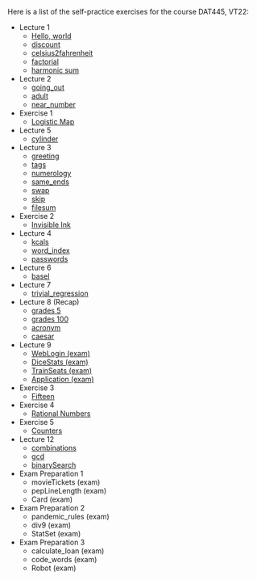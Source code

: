
Here is a list of the self-practice exercises for the course DAT445, VT22:

* Lecture 1
  * [Hello, world](./Uppgifter/Lecture_1/1_Hello_world.md)
  * [discount](./Uppgifter/Lecture_1/2_discount.md)
  * [celsius2fahrenheit](./Uppgifter/Lecture_1/3_celsius2fahrenheit.md)
  * [factorial](./Uppgifter/Lecture_1/4_factorial.md)
  * [harmonic sum](./Uppgifter/Lecture_1/5_harmonic_sum.md)
* Lecture 2
  * [going_out](./Uppgifter/Lecture_2/1_going_out.md)
  * [adult](./Uppgifter/Lecture_2/2_adult.md)
  * [near_number](./Uppgifter/Lecture_2/3_near_number.md)
* Exercise 1
  * [Logistic Map](./Uppgifter/Exercise_1/1_Logistic_Map.md)
* Lecture 5
  * [cylinder](./Uppgifter/Lecture_5/1_cylinder.md)
* Lecture 3
  * [greeting](./Uppgifter/Lecture_3/1_greeting.md)
  * [tags](./Uppgifter/Lecture_3/2_tags.md)
  * [numerology](./Uppgifter/Lecture_3/3_numerology.md)
  * [same_ends](./Uppgifter/Lecture_3/4_same_ends.md)
  * [swap](./Uppgifter/Lecture_3/5_swap.md)
  * [skip](./Uppgifter/Lecture_3/6_skip.md)
  * [filesum](./Uppgifter/Lecture_3/7_filesum.md)
* Exercise 2
  * [Invisible Ink](./Uppgifter/Exercise_2/1_Invisible_Ink.md)
* Lecture 4
  * [kcals](./Uppgifter/Lecture_4/1_kcals.md)
  * [word_index](./Uppgifter/Lecture_4/2_word_index.md)
  * [passwords](./Uppgifter/Lecture_4/3_passwords.md)
* Lecture 6
  * [basel](./Uppgifter/Lecture_6/1_basel.md)
* Lecture 7
  * [trivial_regression](./Uppgifter/Lecture_7/1_trivial_regression.md)
* Lecture 8 (Recap)
  * [grades 5](./Uppgifter/Lecture_8/1_grades_5.md)
  * [grades 100](./Uppgifter/Lecture_8/2_grades_100.md)
  * [acronym](./Uppgifter/Lecture_8/3_acronym.md)
  * [caesar](./Uppgifter/Lecture_8/4_caesar.md)
* Lecture 9
  * [WebLogin (exam)](./Uppgifter/Lecture_9/1_WebLogin.md)
  * [DiceStats (exam)](./Uppgifter/Lecture_9/2_DiceStats.md)
  * [TrainSeats (exam)](./Uppgifter/Lecture_9/3_TrainSeats.md)
  * [Application (exam)](./Uppgifter/Lecture_9/4_Application.md)
* Exercise 3
  * [Fifteen](./Uppgifter/Exercise_3/1_Fifteen.md)
* Exercise 4
  * [Rational Numbers](./Uppgifter/Exercise_4/1_Rational_Numbers.md)
* Exercise 5
  * [Counters](./Uppgifter/Exercise_5/1_Counters.md)
* Lecture 12
  * [combinations](./Uppgifter/Lecture_12/1_combinations.md)
  * [gcd](./Uppgifter/Lecture_12/2_gcd.md)
  * [binarySearch](./Uppgifter/Lecture_12/3_binarySearch.md)
* Exam Preparation 1
  * movieTickets (exam)
  * pepLineLength (exam)
  * Card (exam)
* Exam Preparation 2
  * pandemic_rules (exam)
  * div9 (exam)
  * StatSet (exam)
* Exam Preparation 3
  * calculate_loan (exam)
  * code_words (exam)
  * Robot (exam)
